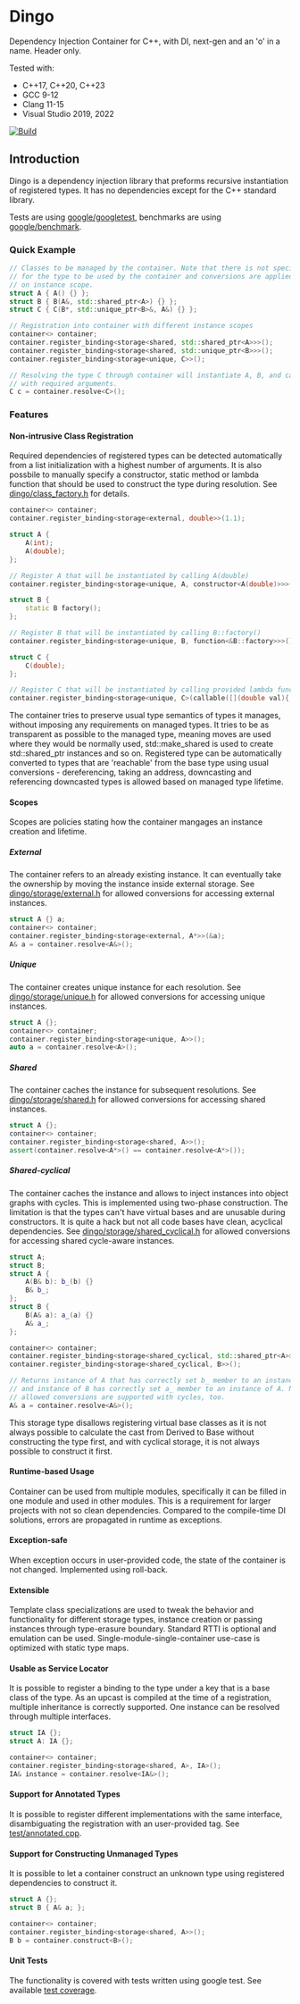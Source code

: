 # Dingo
Dependency Injection Container for C++, with DI, next-gen and an 'o' in a name. Header only.

Tested with:
- C++17, C++20, C++23
- GCC 9-12
- Clang 11-15
- Visual Studio 2019, 2022

[![Build](https://github.com/romanpauk/dingo/actions/workflows/build.yaml/badge.svg?branch=master)](https://github.com/romanpauk/dingo/actions?query=branch%3Amaster++)

## Introduction
Dingo is a dependency injection library that preforms recursive instantiation of registered types. It has no dependencies except for the C++ standard library. 

Tests are using [google/googletest](https://github.com/google/googletest), benchmarks are using [google/benchmark](https://github.com/google/benchmark).

### Quick Example

```c++
// Classes to be managed by the container. Note that there is not special code required 
// for the type to be used by the container and conversions are applied automatically based
// on instance scope.
struct A { A() {} };
struct B { B(A&, std::shared_ptr<A>) {} };
struct C { C(B*, std::unique_ptr<B>&, A&) {} };

// Registration into container with different instance scopes
container<> container;
container.register_binding<storage<shared, std::shared_ptr<A>>>();
container.register_binding<storage<shared, std::unique_ptr<B>>>();
container.register_binding<storage<unique, C>>();

// Resolving the type C through container will instantiate A, B, and call C's constructor
// with required arguments.
C c = container.resolve<C>();
``` 

### Features

#### Non-intrusive Class Registration
Required dependencies of registered types can be detected automatically from a list initialization with a highest number of arguments. It is also possbile to manually specify a constructor, static method or lambda function that should be used to construct the type during resolution. See [dingo/class_factory.h](include/dingo/class_factory.h) for details.

```c++
container<> container;
container.register_binding<storage<external, double>>(1.1);

struct A { 
    A(int);
    A(double);
};

// Register A that will be instantiated by calling A(double)
container.register_binding<storage<unique, A, constructor<A(double)>>>();

struct B {
    static B factory();
};

// Register B that will be instantiated by calling B::factory()
container.register_binding<storage<unique, B, function<&B::factory>>>();

struct C {
    C(double);
};

// Register C that will be instantiated by calling provided lambda function
container.register_binding<storage<unique, C>(callable([](double val){ return C(val * 2); }));
``` 

The container tries to preserve usual type semantics of types it manages, without imposing any requirements on managed types. It tries to be as transparent as possible to the managed type, meaning moves are used where they would be normally used, std::make_shared is used to create std::shared_ptr instances and so on. Registered type can be automatically converted to types that are 'reachable' from the base type using usual conversions - dereferencing, taking an address, downcasting and referencing downcasted types is allowed based on managed type lifetime.

#### Scopes

Scopes are policies stating how the container mangages an instance creation and lifetime.

##### External
The container refers to an already existing instance. It can eventually take the ownership by moving the instance inside external storage. See [dingo/storage/external.h](include/dingo/storage/external.h) for allowed conversions for accessing external instances.

```c++
struct A {} a;
container<> container;
container.register_binding<storage<external, A*>>(&a);
A& a = container.resolve<A&>();
```

##### Unique
The container creates unique instance for each resolution. See [dingo/storage/unique.h](include/dingo/storage/unique.h) for allowed conversions for accessing unique instances.

```c++
struct A {};
container<> container;
container.register_binding<storage<unique, A>>();
auto a = container.resolve<A>();
```

##### Shared
The container caches the instance for subsequent resolutions. See [dingo/storage/shared.h](include/dingo/storage/shared.h) for allowed conversions for accessing shared instances.

```c++
struct A {};
container<> container;
container.register_binding<storage<shared, A>>();
assert(container.resolve<A*>() == container.resolve<A*>());
```

##### Shared-cyclical
The container caches the instance and allows to inject instances into object graphs with cycles. This is implemented using two-phase construction. The limitation is that the types can't have virtual bases and are unusable during constructors. It is quite a hack but not all code bases have clean, acyclical dependencies. See [dingo/storage/shared_cyclical.h](include/dingo/storage/shared_cyclical.h) for allowed conversions for accessing shared cycle-aware instances.

```c++
struct A;
struct B;
struct A { 
    A(B& b): b_(b) {} 
    B& b_; 
};
struct B { 
    B(A& a): a_(a) {} 
    A& a_; 
};

container<> container;
container.register_binding<storage<shared_cyclical, std::shared_ptr<A>>>();
container.register_binding<storage<shared_cyclical, B>>();

// Returns instance of A that has correctly set b_ member to an instance of B,
// and instance of B has correctly set a_ member to an instance of A. Note that
// allowed conversions are supported with cycles, too.
A& a = container.resolve<A&>();
```

This storage type disallows registering virtual base classes as it is not always possible to calculate the cast from Derived to Base without constructing the type first, and with cyclical storage, it is not always possible to construct it first.

#### Runtime-based Usage
Container can be used from multiple modules, specifically it can be filled in one module and used in other modules. This is a requirement for larger projects with not so clean dependencies. Compared to the compile-time DI solutions, errors are propagated in runtime as exceptions.

#### Exception-safe
When exception occurs in user-provided code, the state of the container is not changed. Implemented using roll-back.

#### Extensible
Template class specializations are used to tweak the behavior and functionality for different storage types, instance creation or passing instances through type-erasure boundary. Standard RTTI is optional and emulation can be used. Single-module-single-container use-case is optimized with static type maps.

#### Usable as Service Locator
It is possible to register a binding to the type under a key that is a base class of the type. As an upcast is compiled at the time of a registration, multiple inheritance is correctly supported. One instance can be resolved through multiple interfaces.

```c++
struct IA {};
struct A: IA {};

container<> container;
container.register_binding<storage<shared, A>, IA>();
IA& instance = container.resolve<IA&>();
``` 

#### Support for Annotated Types
It is possible to register different implementations with the same interface, disambiguating the registration with an user-provided tag. See [test/annotated.cpp](test/annotated.cpp).

#### Support for Constructing Unmanaged Types
It is possible to let a container construct an unknown type using registered dependencies to construct it.

```c++
struct A {};
struct B { A& a; };

container<> container;
container.register_binding<storage<shared, A>>();
B b = container.construct<B>();
```

#### Unit Tests
The functionality is covered with tests written using google test. See available [test coverage](test).


